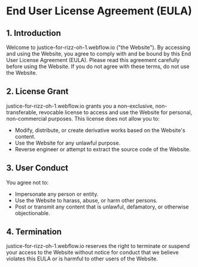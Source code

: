 # End User License Agreement (EULA)

## 1. Introduction
Welcome to justice-for-rizz-oh-1.webflow.io ("the Website"). By accessing and using the Website, you agree to comply with and be bound by this End User License Agreement (EULA). Please read this agreement carefully before using the Website. If you do not agree with these terms, do not use the Website.

## 2. License Grant
justice-for-rizz-oh-1.webflow.io grants you a non-exclusive, non-transferable, revocable license to access and use the Website for personal, non-commercial purposes. This license does not allow you to:

- Modify, distribute, or create derivative works based on the Website's content.
- Use the Website for any unlawful purpose.
- Reverse engineer or attempt to extract the source code of the Website.

## 3. User Conduct
You agree not to:

- Impersonate any person or entity.
- Use the Website to harass, abuse, or harm other persons.
- Post or transmit any content that is unlawful, defamatory, or otherwise objectionable.

## 4. Termination
justice-for-rizz-oh-1.webflow.io reserves the right to terminate or suspend your access to the Website without notice for conduct that we believe violates this EULA or is harmful to other users of the Website.
